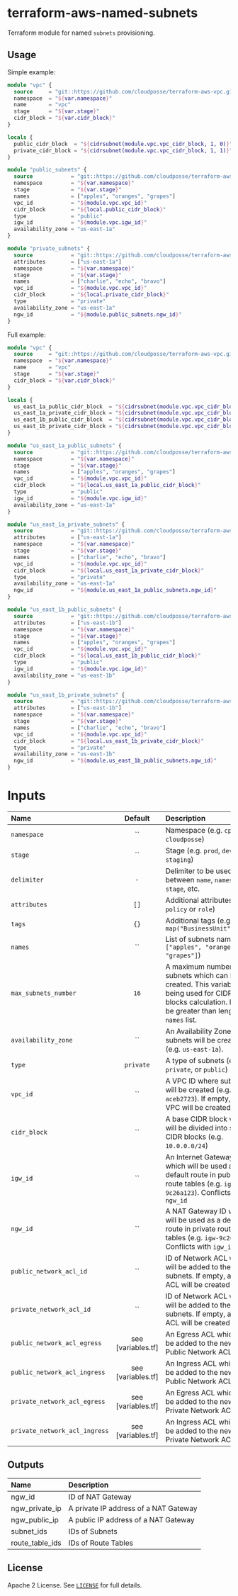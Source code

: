 # terraform-aws-named-subnets

Terraform module for named `subnets` provisioning.


## Usage

Simple example:

```terraform
module "vpc" {
  source     = "git::https://github.com/cloudposse/terraform-aws-vpc.git?ref=remove_subnets"
  namespace  = "${var.namespace}"
  name       = "vpc"
  stage      = "${var.stage}"
  cidr_block = "${var.cidr_block}"
}

locals {
  public_cidr_block  = "${cidrsubnet(module.vpc.vpc_cidr_block, 1, 0)}"
  private_cidr_block = "${cidrsubnet(module.vpc.vpc_cidr_block, 1, 1)}"
}

module "public_subnets" {
  source            = "git::https://github.com/cloudposse/terraform-aws-named-subnets.git?ref=master"
  namespace         = "${var.namespace}"
  stage             = "${var.stage}"
  names             = ["apples", "oranges", "grapes"]
  vpc_id            = "${module.vpc.vpc_id}"
  cidr_block        = "${local.public_cidr_block}"
  type              = "public"
  igw_id            = "${module.vpc.igw_id}"
  availability_zone = "us-east-1a"
}

module "private_subnets" {
  source            = "git::https://github.com/cloudposse/terraform-aws-named-subnets.git?ref=master"
  attributes        = ["us-east-1a"]
  namespace         = "${var.namespace}"
  stage             = "${var.stage}"
  names             = ["charlie", "echo", "bravo"]
  vpc_id            = "${module.vpc.vpc_id}"
  cidr_block        = "${local.private_cidr_block}"
  type              = "private"
  availability_zone = "us-east-1a"
  ngw_id            = "${module.public_subnets.ngw_id}"
}
```

Full example:

```terraform
module "vpc" {
  source     = "git::https://github.com/cloudposse/terraform-aws-vpc.git?ref=remove_subnets"
  namespace  = "${var.namespace}"
  name       = "vpc"
  stage      = "${var.stage}"
  cidr_block = "${var.cidr_block}"
}

locals {
  us_east_1a_public_cidr_block  = "${cidrsubnet(module.vpc.vpc_cidr_block, 2, 0)}"
  us_east_1a_private_cidr_block = "${cidrsubnet(module.vpc.vpc_cidr_block, 2, 1)}"
  us_east_1b_public_cidr_block  = "${cidrsubnet(module.vpc.vpc_cidr_block, 2, 2)}"
  us_east_1b_private_cidr_block = "${cidrsubnet(module.vpc.vpc_cidr_block, 2, 3)}"
}

module "us_east_1a_public_subnets" {
  source            = "git::https://github.com/cloudposse/terraform-aws-named-subnets.git?ref=master"
  namespace         = "${var.namespace}"
  stage             = "${var.stage}"
  names             = ["apples", "oranges", "grapes"]
  vpc_id            = "${module.vpc.vpc_id}"
  cidr_block        = "${local.us_east_1a_public_cidr_block}"
  type              = "public"
  igw_id            = "${module.vpc.igw_id}"
  availability_zone = "us-east-1a"
}

module "us_east_1a_private_subnets" {
  source            = "git::https://github.com/cloudposse/terraform-aws-named-subnets.git?ref=master"
  attributes        = ["us-east-1a"]
  namespace         = "${var.namespace}"
  stage             = "${var.stage}"
  names             = ["charlie", "echo", "bravo"]
  vpc_id            = "${module.vpc.vpc_id}"
  cidr_block        = "${local.us_east_1a_private_cidr_block}"
  type              = "private"
  availability_zone = "us-east-1a"
  ngw_id            = "${module.us_east_1a_public_subnets.ngw_id}"
}

module "us_east_1b_public_subnets" {
  source            = "git::https://github.com/cloudposse/terraform-aws-named-subnets.git?ref=master"
  attributes        = ["us-east-1b"]
  namespace         = "${var.namespace}"
  stage             = "${var.stage}"
  names             = ["apples", "oranges", "grapes"]
  vpc_id            = "${module.vpc.vpc_id}"
  cidr_block        = "${local.us_east_1b_public_cidr_block}"
  type              = "public"
  igw_id            = "${module.vpc.igw_id}"
  availability_zone = "us-east-1b"
}

module "us_east_1b_private_subnets" {
  source            = "git::https://github.com/cloudposse/terraform-aws-named-subnets.git?ref=master"
  attributes        = ["us-east-1b"]
  namespace         = "${var.namespace}"
  stage             = "${var.stage}"
  names             = ["charlie", "echo", "bravo"]
  vpc_id            = "${module.vpc.vpc_id}"
  cidr_block        = "${local.us_east_1b_private_cidr_block}"
  type              = "private"
  availability_zone = "us-east-1b"
  ngw_id            = "${module.us_east_1b_public_subnets.ngw_id}"
}
```

# Inputs

| Name                          | Default               | Description                                                                                                                                                                               | Required |
|:------------------------------|:---------------------:|:------------------------------------------------------------------------------------------------------------------------------------------------------------------------------------------|:--------:|
| `namespace`                   | ``                    | Namespace (e.g. `cp` or `cloudposse`)                                                                                                                                                     |   Yes    |
| `stage`                       | ``                    | Stage (e.g. `prod`, `dev`, `staging`)                                                                                                                                                     |   Yes    |
| `delimiter`                   | `-`                   | Delimiter to be used between `name`, `namespace`, `stage`, etc.                                                                                                                           |    No    |
| `attributes`                  | `[]`                  | Additional attributes (e.g. `policy` or `role`)                                                                                                                                           |    No    |
| `tags`                        | `{}`                  | Additional tags  (e.g. `map("BusinessUnit","XYZ")`                                                                                                                                        |    No    |
| `names`                       | ``                    | List of subnets names (e.g. `["apples", "oranges", "grapes"]`)                                                                                                                            |   Yes    |
| `max_subnets_number`          | `16`                  | A maximum number of subnets which can be created. This variable is being used for CIDR blocks calculation. MUST be greater than length of `names` list.                                   |    No    |
| `availability_zone`           | ``                    | An Availability Zone where subnets will be created (e.g. `us-east-1a`).                                                                                                                   |   Yes    |
| `type`                        | `private`             | A type of subnets (e.g. `private`, or `public`)                                                                                                                                           |    No    |
| `vpc_id`                      | ``                    | A VPC ID where subnets will be created (e.g. `vpc-aceb2723`). If empty, a new VPC will be created                                                                                         |   Yes    |
| `cidr_block`                  | ``                    | A base CIDR block which will be divided into subnet CIDR blocks (e.g. `10.0.0.0/24`)                                                                                                      |    No    |
| `igw_id`                      | ``                    | An Internet Gateway ID which will be used as a default route in public route tables (e.g. `igw-9c26a123`). Conflicts with `ngw_id`                                                        |   Yes    |
| `ngw_id`                      | ``                    | A NAT Gateway ID which will be used as a default route in private route tables (e.g. `igw-9c26a123`). Conflicts with `igw_id`                                                             |   Yes    |
| `public_network_acl_id`       | ``                    | ID of Network ACL which will be added to the public subnets.  If empty, a new ACL will be created                                                                                         |    No    |
| `private_network_acl_id`      | ``                    | ID of Network ACL which will be added to the private subnets.  If empty, a new ACL will be created                                                                                        |    No    |
| `public_network_acl_egress`   | see [variables.tf]    | An Egress ACL which will be added to the new Public Network ACL                                                                                                                           |    No    |
| `public_network_acl_ingress`  | see [variables.tf]    | An Ingress ACL which will be added to the new Public Network ACL                                                                                                                          |    No    |
| `private_network_acl_egress`  | see [variables.tf]    | An Egress ACL which will be added to the new Private Network ACL                                                                                                                          |    No    |
| `private_network_acl_ingress` | see [variables.tf]    | An Ingress ACL which will be added to the new Private Network ACL                                                                                                                         |    No    |


## Outputs

| Name            | Description                                  |
|:----------------|:---------------------------------------------|
| ngw_id          | ID of NAT Gateway                            |
| ngw_private_ip  | A private IP address of a NAT Gateway        |
| ngw_public_ip   | A public IP address of a NAT Gateway         |
| subnet_ids      | IDs of Subnets                               |
| route_table_ids | IDs of Route Tables                          |

## License

Apache 2 License. See [`LICENSE`](LICENSE) for full details.
